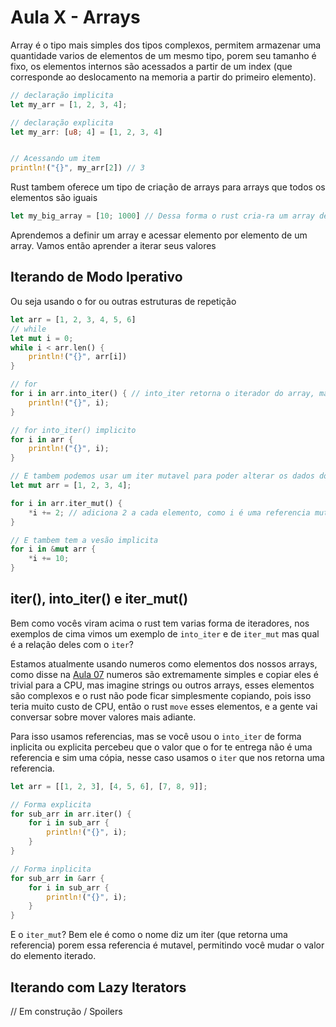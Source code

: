 # Aula X - Arrays

Array é o tipo mais simples dos tipos complexos, permitem armazenar uma quantidade varios de elementos de um mesmo tipo, porem seu tamanho é fixo, os elementos internos são acessados a partir de um index (que corresponde ao deslocamento na memoria a partir do primeiro elemento).

```rs
// declaração implicita
let my_arr = [1, 2, 3, 4];

// declaração explicita
let my_arr: [u8; 4] = [1, 2, 3, 4]


// Acessando um item
println!("{}", my_arr[2]) // 3
```

Rust tambem oferece um tipo de criação de arrays para arrays que todos os elementos são iguais

```rs
let my_big_array = [10; 1000] // Dessa forma o rust cria-ra um array de 1000 posições onde todas as posições terá o numero 10
```

Aprendemos a definir um array e acessar elemento por elemento de um array. Vamos então aprender a iterar seus valores

## Iterando de Modo Iperativo
Ou seja usando o for ou outras estruturas de repetição
```rs
let arr = [1, 2, 3, 4, 5, 6]
// while
let mut i = 0;
while i < arr.len() {
    println!("{}", arr[i])
}

// for
for i in arr.into_iter() { // into_iter retorna o iterador do array, mas você pode achar sintaxe com o iter implicito, exemplo abaixo
    println!("{}", i);
}

// for into_iter() implicito
for i in arr { 
    println!("{}", i);
}

// E tambem podemos usar um iter mutavel para poder alterar os dados do array
let mut arr = [1, 2, 3, 4];

for i in arr.iter_mut() {
    *i += 2; // adiciona 2 a cada elemento, como i é uma referencia mutavel se usa o * para explicitar que a alteração é no elemento que ele está representando.
}

// E tambem tem a vesão implicita
for i in &mut arr {
    *i += 10;
}
```

## iter(), into_iter() e iter_mut()
Bem como vocês viram acima o rust tem varias forma de iteradores, nos exemplos de cima vimos um exemplo de `into_iter` e de `iter_mut` mas qual é a relação deles com o `iter`?

Estamos atualmente usando numeros como elementos dos nossos arrays, como disse na [Aula 07](Aula07.md) numeros são extremamente simples e copiar eles é trivial para a CPU, mas imagine strings ou outros arrays, esses elementos são complexos e o rust não pode ficar simplesmente copiando, pois isso teria muito custo de CPU, então o rust `move` esses elementos, e a gente vai conversar sobre mover valores mais adiante. 

Para isso usamos referencias, mas se você usou o `into_iter` de forma inplicita ou explicita percebeu que o valor que o for te entrega não é uma referencia e sim uma cópia, nesse caso usamos o `iter` que nos retorna uma referencia. 

```rs
let arr = [[1, 2, 3], [4, 5, 6], [7, 8, 9]];

// Forma explicita
for sub_arr in arr.iter() {
    for i in sub_arr {
        println!("{}", i);
    }
}

// Forma inplicita
for sub_arr in &arr {
    for i in sub_arr {
        println!("{}", i);
    }
}
```

E o `iter_mut`? Bem ele é como o nome diz um iter (que retorna uma referencia) porem essa referencia é mutavel, permitindo você mudar o valor do elemento iterado.

## Iterando com Lazy Iterators

// Em construção / Spoilers